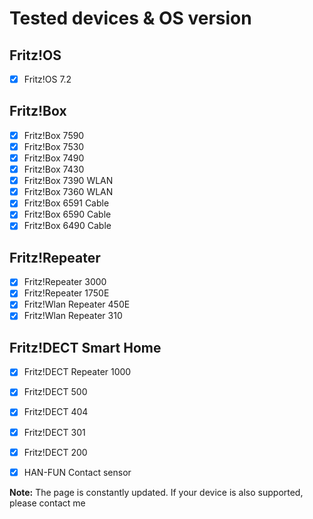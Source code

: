 # Tested devices & OS version

## Fritz!OS
- [x] Fritz!OS 7.2

## Fritz!Box
- [x] Fritz!Box 7590
- [x] Fritz!Box 7530
- [x] Fritz!Box 7490
- [x] Fritz!Box 7430
- [x] Fritz!Box 7390 WLAN
- [x] Fritz!Box 7360 WLAN
- [x] Fritz!Box 6591 Cable
- [x] Fritz!Box 6590 Cable
- [x] Fritz!Box 6490 Cable

## Fritz!Repeater
- [x] Fritz!Repeater 3000
- [x] Fritz!Repeater 1750E
- [x] Fritz!Wlan Repeater 450E
- [x] Fritz!Wlan Repeater 310

## Fritz!DECT Smart Home
- [x] Fritz!DECT Repeater 1000
- [x] Fritz!DECT 500
- [x] Fritz!DECT 404
- [x] Fritz!DECT 301
- [x] Fritz!DECT 200
- [x] HAN-FUN Contact sensor



**Note:** The page is constantly updated. If your device is also supported, please contact me
